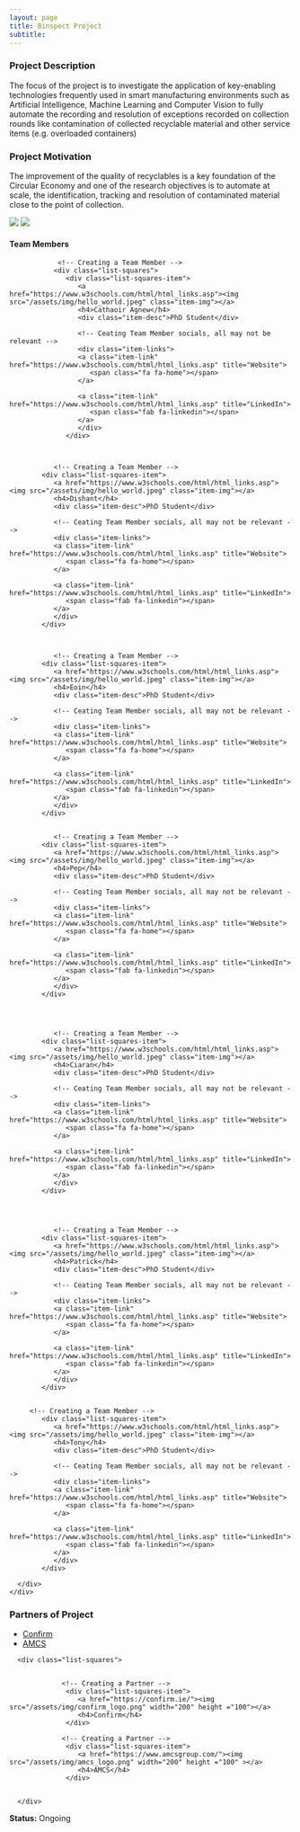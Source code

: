 ```yaml
---
layout: page
title: Binspect Project
subtitle: 
---
```


### Project Description
The focus of the project is to investigate the application of key-enabling technologies frequently used in smart manufacturing environments such as Artificial Intelligence, Machine Learning and Computer Vision to fully automate the recording and resolution of exceptions recorded on collection rounds like contamination of collected recyclable material and other service items (e.g. overloaded containers)


### Project Motivation
The improvement of the quality of recyclables is a key foundation of the Circular Economy and one of the research objectives is to automate at scale, the identification, tracking and resolution of contaminated material close to the point of collection.


<img src="/assets/img/binspect_placeholder.png" class="center">
<img src="/assets/img/binspect_placeholder_2.png" class="center">


#### Team Members 


<div class="container-fluid">
   
   <div class="row">
                 
      
                <!-- Creating a Team Member -->
               <div class="list-squares">
                  <div class="list-squares-item">
                     <a href="https://www.w3schools.com/html/html_links.asp"><img src="/assets/img/hello_world.jpeg" class="item-img"></a>
                     <h4>Cathaoir Agnew</h4>
                     <div class="item-desc">PhD Student</div>

                     <!-- Ceating Team Member socials, all may not be relevant -->
                     <div class="item-links">
                     <a class="item-link" href="https://www.w3schools.com/html/html_links.asp" title="Website">
                        <span class="fa fa-home"></span>
                     </a>

                     <a class="item-link" href="https://www.w3schools.com/html/html_links.asp" title="LinkedIn">
                        <span class="fab fa-linkedin"></span>
                     </a>
                     </div>
                  </div>
 
      
      
               <!-- Creating a Team Member -->
            <div class="list-squares-item">
               <a href="https://www.w3schools.com/html/html_links.asp"><img src="/assets/img/hello_world.jpeg" class="item-img"></a>
               <h4>Dishant</h4>
               <div class="item-desc">PhD Student</div>

               <!-- Ceating Team Member socials, all may not be relevant -->
               <div class="item-links">
               <a class="item-link" href="https://www.w3schools.com/html/html_links.asp" title="Website">
                  <span class="fa fa-home"></span>
               </a>

               <a class="item-link" href="https://www.w3schools.com/html/html_links.asp" title="LinkedIn">
                  <span class="fab fa-linkedin"></span>
               </a>
               </div>
            </div>

      
      
               <!-- Creating a Team Member -->
            <div class="list-squares-item">
               <a href="https://www.w3schools.com/html/html_links.asp"><img src="/assets/img/hello_world.jpeg" class="item-img"></a>
               <h4>Eoin</h4>
               <div class="item-desc">PhD Student</div>

               <!-- Ceating Team Member socials, all may not be relevant -->
               <div class="item-links">
               <a class="item-link" href="https://www.w3schools.com/html/html_links.asp" title="Website">
                  <span class="fa fa-home"></span>
               </a>

               <a class="item-link" href="https://www.w3schools.com/html/html_links.asp" title="LinkedIn">
                  <span class="fab fa-linkedin"></span>
               </a>
               </div>
            </div>
      
      
               <!-- Creating a Team Member -->
            <div class="list-squares-item">
               <a href="https://www.w3schools.com/html/html_links.asp"><img src="/assets/img/hello_world.jpeg" class="item-img"></a>
               <h4>Pep</h4>
               <div class="item-desc">PhD Student</div>

               <!-- Ceating Team Member socials, all may not be relevant -->
               <div class="item-links">
               <a class="item-link" href="https://www.w3schools.com/html/html_links.asp" title="Website">
                  <span class="fa fa-home"></span>
               </a>

               <a class="item-link" href="https://www.w3schools.com/html/html_links.asp" title="LinkedIn">
                  <span class="fab fa-linkedin"></span>
               </a>
               </div>
            </div>

      
    
      
               <!-- Creating a Team Member -->
            <div class="list-squares-item">
               <a href="https://www.w3schools.com/html/html_links.asp"><img src="/assets/img/hello_world.jpeg" class="item-img"></a>
               <h4>Ciaran</h4>
               <div class="item-desc">PhD Student</div>

               <!-- Ceating Team Member socials, all may not be relevant -->
               <div class="item-links">
               <a class="item-link" href="https://www.w3schools.com/html/html_links.asp" title="Website">
                  <span class="fa fa-home"></span>
               </a>

               <a class="item-link" href="https://www.w3schools.com/html/html_links.asp" title="LinkedIn">
                  <span class="fab fa-linkedin"></span>
               </a>
               </div>
            </div>

      

      
               <!-- Creating a Team Member -->
            <div class="list-squares-item">
               <a href="https://www.w3schools.com/html/html_links.asp"><img src="/assets/img/hello_world.jpeg" class="item-img"></a>
               <h4>Patrick</h4>
               <div class="item-desc">PhD Student</div>

               <!-- Ceating Team Member socials, all may not be relevant -->
               <div class="item-links">
               <a class="item-link" href="https://www.w3schools.com/html/html_links.asp" title="Website">
                  <span class="fa fa-home"></span>
               </a>

               <a class="item-link" href="https://www.w3schools.com/html/html_links.asp" title="LinkedIn">
                  <span class="fab fa-linkedin"></span>
               </a>
               </div>
            </div>
      
      
         <!-- Creating a Team Member -->
            <div class="list-squares-item">
               <a href="https://www.w3schools.com/html/html_links.asp"><img src="/assets/img/hello_world.jpeg" class="item-img"></a>
               <h4>Tony</h4>
               <div class="item-desc">PhD Student</div>

               <!-- Ceating Team Member socials, all may not be relevant -->
               <div class="item-links">
               <a class="item-link" href="https://www.w3schools.com/html/html_links.asp" title="Website">
                  <span class="fa fa-home"></span>
               </a>

               <a class="item-link" href="https://www.w3schools.com/html/html_links.asp" title="LinkedIn">
                  <span class="fab fa-linkedin"></span>
               </a>
               </div>
            </div>
     
      </div>
    </div>
</div>


### Partners of Project
- [Confirm](https://confirm.ie/)
- [AMCS](https://www.amcsgroup.com/)


<div class="container-fluid">
   
   <div class="row">
      
      <div class="list-squares">
                 
   
                 <!-- Creating a Partner -->
                  <div class="list-squares-item">
                     <a href="https://confirm.ie/"><img src="/assets/img/confirm_logo.png" width="200" height ="100"></a>
                     <h4>Confirm</h4>
                  </div>
         
                 <!-- Creating a Partner -->
                  <div class="list-squares-item">
                     <a href="https://www.amcsgroup.com/"><img src="/assets/img/amcs_logo.png" width="200" height ="100" ></a>
                     <h4>AMCS</h4>
                  </div>
                        
                  
      </div>
  </div>
</div>

**Status:** Ongoing
